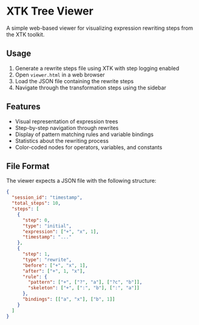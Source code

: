 # XTK Tree Viewer

A simple web-based viewer for visualizing expression rewriting steps from the XTK toolkit.

## Usage

1. Generate a rewrite steps file using XTK with step logging enabled
2. Open `viewer.html` in a web browser
3. Load the JSON file containing the rewrite steps
4. Navigate through the transformation steps using the sidebar

## Features

- Visual representation of expression trees
- Step-by-step navigation through rewrites
- Display of pattern matching rules and variable bindings
- Statistics about the rewriting process
- Color-coded nodes for operators, variables, and constants

## File Format

The viewer expects a JSON file with the following structure:

```json
{
  "session_id": "timestamp",
  "total_steps": 10,
  "steps": [
    {
      "step": 0,
      "type": "initial",
      "expression": ["+", "x", 1],
      "timestamp": "..."
    },
    {
      "step": 1,
      "type": "rewrite",
      "before": ["+", "x", 1],
      "after": ["+", 1, "x"],
      "rule": {
        "pattern": ["+", ["?", "a"], ["?c", "b"]],
        "skeleton": ["+", [":", "b"], [":", "a"]]
      },
      "bindings": [["a", "x"], ["b", 1]]
    }
  ]
}
```
